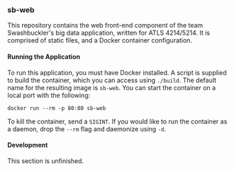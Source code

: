 ### sb-web

This repository contains the web front-end component of the team Swashbuckler's
big data application, written for ATLS 4214/5214. It is comprised of static
files, and a Docker container configuration.

#### Running the Application

To run this application, you must have Docker installed. A script is supplied to
build the container, which you can access using `./build`. The default name for
the resulting image is `sb-web`. You can start the container on a local port
with the following:

    docker run --rm -p 80:80 sb-web

To kill the container, send a `SIGINT`. If you would like to run the container
as a daemon, drop the `--rm` flag and daemonize using `-d`.

#### Development

This section is unfinished.

